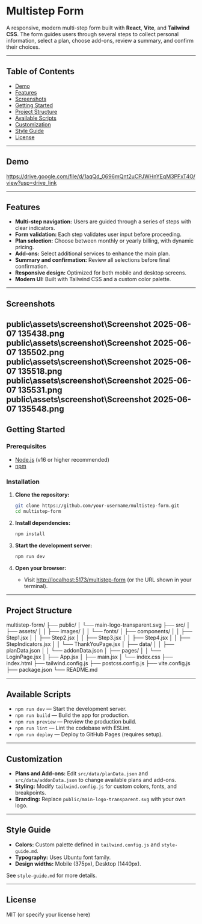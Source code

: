 # Multistep Form

A responsive, modern multi-step form built with **React**, **Vite**, and **Tailwind CSS**. The form guides users through several steps to collect personal information, select a plan, choose add-ons, review a summary, and confirm their choices.

---

## Table of Contents

- [Demo](#demo)
- [Features](#features)
- [Screenshots](#screenshots)
- [Getting Started](#getting-started)
- [Project Structure](#project-structure)
- [Available Scripts](#available-scripts)
- [Customization](#customization)
- [Style Guide](#style-guide)
- [License](#license)

---

## Demo

https://drive.google.com/file/d/1aqQd_0696mQnt2uCPJWHnYEqM3PFxT4O/view?usp=drive_link

---

## Features

- **Multi-step navigation:** Users are guided through a series of steps with clear indicators.
- **Form validation:** Each step validates user input before proceeding.
- **Plan selection:** Choose between monthly or yearly billing, with dynamic pricing.
- **Add-ons:** Select additional services to enhance the main plan.
- **Summary and confirmation:** Review all selections before final confirmation.
- **Responsive design:** Optimized for both mobile and desktop screens.
- **Modern UI:** Built with Tailwind CSS and a custom color palette.

---

## Screenshots

public\assets\screenshot\Screenshot 2025-06-07 135438.png
public\assets\screenshot\Screenshot 2025-06-07 135502.png
public\assets\screenshot\Screenshot 2025-06-07 135518.png
public\assets\screenshot\Screenshot 2025-06-07 135531.png
public\assets\screenshot\Screenshot 2025-06-07 135548.png
---

## Getting Started

### Prerequisites

- [Node.js](https://nodejs.org/) (v16 or higher recommended)
- [npm](https://www.npmjs.com/)

### Installation

1. **Clone the repository:**
   ```bash
   git clone https://github.com/your-username/multistep-form.git
   cd multistep-form
   ```

2. **Install dependencies:**
   ```bash
   npm install
   ```

3. **Start the development server:**
   ```bash
   npm run dev
   ```

4. **Open your browser:**
   - Visit [http://localhost:5173/multistep-form](http://localhost:5173/multistep-form) (or the URL shown in your terminal).

---

## Project Structure

multistep-form/
├── public/
│   └── main-logo-transparent.svg
├── src/
│   ├── assets/
│   │   ├── images/
│   │   └── fonts/
│   ├── components/
│   │   ├── Step1.jsx
│   │   ├── Step2.jsx
│   │   ├── Step3.jsx
│   │   ├── Step4.jsx
│   │   ├── StepIndicators.jsx
│   │   └── ThankYouPage.jsx
│   ├── data/
│   │   ├── planData.json
│   │   └── addonData.json
│   ├── pages/
│   │   └── LoginPage.jsx
│   ├── App.jsx
│   ├── main.jsx
│   └── index.css
├── index.html
├── tailwind.config.js
├── postcss.config.js
├── vite.config.js
├── package.json
└── README.md

---

## Available Scripts

- `npm run dev` — Start the development server.
- `npm run build` — Build the app for production.
- `npm run preview` — Preview the production build.
- `npm run lint` — Lint the codebase with ESLint.
- `npm run deploy` — Deploy to GitHub Pages (requires setup).

---

## Customization

- **Plans and Add-ons:** Edit `src/data/planData.json` and `src/data/addonData.json` to change available plans and add-ons.
- **Styling:** Modify `tailwind.config.js` for custom colors, fonts, and breakpoints.
- **Branding:** Replace `public/main-logo-transparent.svg` with your own logo.

---

## Style Guide

- **Colors:** Custom palette defined in `tailwind.config.js` and `style-guide.md`.
- **Typography:** Uses Ubuntu font family.
- **Design widths:** Mobile (375px), Desktop (1440px).

See `style-guide.md` for more details.

---

## License

MIT (or specify your license here)